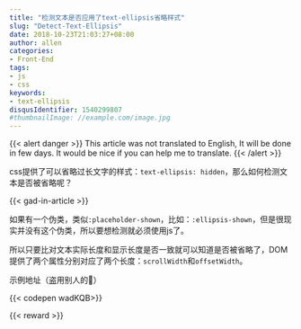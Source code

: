 ```yaml
---
title: "检测文本是否应用了text-ellipsis省略样式"
slug: "Detect-Text-Ellipsis"
date: 2018-10-23T21:03:27+08:00
author: allen
categories:
- Front-End
tags:
- js
- css
keywords:
- text-ellipsis
disqusIdentifier: 1540299807
#thumbnailImage: //example.com/image.jpg
---
```


{{< alert danger >}}
  This article was not translated to English, It will be done in few days. It would be nice if you can help me to translate.
{{< /alert >}}

css提供了可以省略过长文字的样式：`text-ellipsis: hidden`，那么如何检测文本是否被省略呢？

<!--more-->

{{< gad-in-article >}}

如果有一个伪类，类似`:placeholder-shown`，比如：`:ellipsis-shown`，但是很现实并没有这个伪类，所以要想检测就必须使用js了。

所以只要比对文本实际长度和显示长度是否一致就可以知道是否被省略了，DOM提供了两个属性分别对应了两个长度：`scrollWidth`和`offsetWidth`。

示例地址（盗用别人的🙈）

{{< codepen wadKQB>}}


{{< reward >}}
